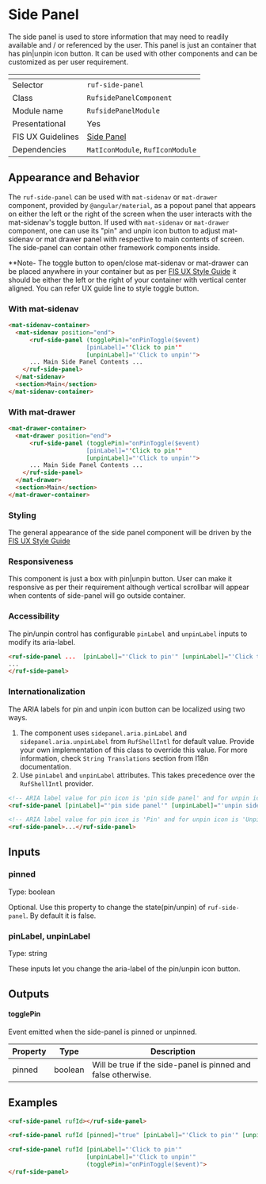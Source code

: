 # Side Panel

The side panel is used to store information that may need to readily available and / or referenced by the user. This panel is just an container that has pin|unpin icon button. It can be used with other components and can be customized as per user requirement.

[]()                 | []()
-------------------- | --------------------
Selector             | `ruf-side-panel`
Class                | `RufsidePanelComponent`
Module name          | `RufsidePanelModule`
Presentational       | Yes
FIS UX Guidelines    | [Side Panel](https://ux.fisglobal.com/ux/menutouch.html#/slidepanel)
Dependencies         | `MatIconModule`, `RufIconModule`

## Appearance and Behavior

The `ruf-side-panel` can be used with `mat-sidenav` or `mat-drawer` component, provided by `@angular/material`, as a popout panel that appears on either the left or the right of the screen when the user interacts with the mat-sidenav's toggle button. If used with `mat-sidenav` or `mat-drawer` component, one can use its "pin" and unpin icon button to adjust mat-sidenav or mat drawer panel with respective to main contents of screen. The side-panel can contain other framework components inside.

**Note- The toggle button to open/close mat-sidenav or mat-drawer can be placed anywhere in your container but as per [FIS UX Style Guide](https://ux.fisglobal.com/ux/menutouch.html#/slidepanel) it should be either the left or the right of your container with vertical center aligned. You can refer UX guide line to style toggle button.

### With mat-sidenav
```html
<mat-sidenav-container>
  <mat-sidenav position="end">
      <ruf-side-panel (togglePin)="onPinToggle($event)
                      [pinLabel]="'Click to pin'" 
                      [unpinLabel]="'Click to unpin'">
      ... Main Side Panel Contents ...
    </ruf-side-panel>
  </mat-sidenav>
  <section>Main</section>
</mat-sidenav-container>
```

### With mat-drawer
```html
<mat-drawer-container>
  <mat-drawer position="end">
      <ruf-side-panel (togglePin)="onPinToggle($event)
                      [pinLabel]="'Click to pin'" 
                      [unpinLabel]="'Click to unpin'">
      ... Main Side Panel Contents ...
    </ruf-side-panel>
  </mat-drawer>
  <section>Main</section>
</mat-drawer-container>
```

### Styling
The general appearance of the side panel component will be driven by the [FIS UX Style Guide](https://ux.fisglobal.com/ux/menutouch.html#/slidepanel)

### Responsiveness

This component is just a box with pin|unpin button. User can make it responsive as per their requirement although vertical scrollbar will appear when contents of side-panel will go outside container.

### Accessibility

The pin/unpin control has configurable `pinLabel` and `unpinLabel` inputs to modify its aria-label.

```html
<ruf-side-panel ...  [pinLabel]="'Click to pin'" [unpinLabel]="'Click to unpin'">
...
</ruf-side-panel>
```

 ### Internationalization

The ARIA labels for pin and unpin icon button can be localized using two ways.
  1. The component uses `sidepanel.aria.pinLabel` and `sidepanel.aria.unpinLabel` from `RufShellIntl` for default value. Provide your own implementation of this class to override this value. For more information, check `String Translations` section from I18n documentation.
  2. Use `pinLabel` and `unpinLabel` attributes. This takes precedence over the `RufShellIntl` provider.
  ```html
  <!-- ARIA label value for pin icon is 'pin side panel' and for unpin icon is 'unpin side panel' -->
  <ruf-side-panel [pinLabel]="'pin side panel'" [unpinLabel]="'unpin side panel'"></ruf-side-panel>

  <!-- ARIA label value for pin icon is 'Pin' and for unpin icon is 'Unpin' which is default value from RufShellIntl -->
  <ruf-side-panel>...</ruf-side-panel>
  ``` 

## Inputs

### pinned

Type: boolean

Optional. Use this property to change the state(pin/unpin) of `ruf-side-panel`.
By default it is false.

### pinLabel, unpinLabel

Type: string

These inputs let you change the aria-label of the pin/unpin icon button.

## Outputs

#### togglePin

Event emitted when the side-panel is pinned or unpinned.

| Property | Type | Description |
| ---- | ---- | ----------- |
| pinned | boolean | Will be true if the side-panel is pinned and false otherwise.| 


## Examples

```html
<ruf-side-panel rufId></ruf-side-panel>
```

```html
<ruf-side-panel rufId [pinned]="true" [pinLabel]="'Click to pin'" [unpinLabel]="'Click to unpin'"></ruf-side-panel>
```

```html
<ruf-side-panel rufId [pinLabel]="'Click to pin'" 
                      [unpinLabel]="'Click to unpin'" 
                      (togglePin)="onPinToggle($event)">
</ruf-side-panel>
```

